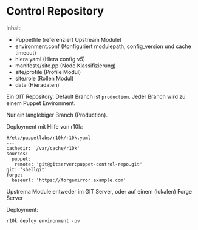 # Control Repository

Inhalt:

- Puppetfile (referenziert Upstream Module)
- environment.conf (Konfiguriert modulepath, config_version und cache timeout)
- hiera.yaml (Hiera config v5)
- manifests/site.pp (Node Klassifizierung)
- site/profile (Profile Modul)
- site/role (Rollen Modul)
- data (Hieradaten)

Ein GIT Repository. Default Branch ist `production`.
Jeder Branch wird zu einem Puppet Environment.

Nur ein langlebiger Branch (Production).

Deployment mit Hilfe von r10k:

    #/etc/puppetlabs/r10k/r10k.yaml
    ---
    cachedir: '/var/cache/r10k'
    sources:
      puppet:
       remote: 'git@gitserver:puppet-control-repo.git'
    git: 'shellgit'
    forge:
      baseurl: 'https://forgemirror.example.com'

Upstrema Module entweder im GIT Server, oder auf einem (lokalen) Forge Server

Deployment:

    r10k deploy environment -pv
